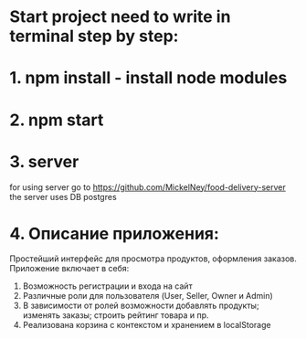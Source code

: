 # Start project need to write in terminal step by step:
# 1. npm install - install node modules
# 2. npm start 
# 3. server
for using server go to https://github.com/MickelNey/food-delivery-server
the server uses DB postgres  

# 4. Описание приложения:
Простейший интерфейс для просмотра продуктов, оформления заказов.
Приложение включает в себя:
1. Возможность регистрации и входа на сайт
2. Различные роли для пользователя (User, Seller, Owner и Admin)
3. В зависимости от ролей возможности добавлять продукты; изменять заказы; строить рейтинг товара и пр.
4. Реализована корзина с контекстом и хранением в localStorage
